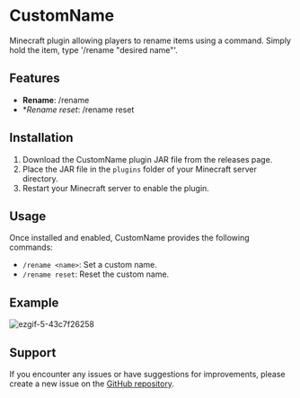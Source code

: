 # CustomName

Minecraft plugin allowing players to rename items using a command. Simply hold the item, type '/rename "desired name"'.

## Features

- **Rename**: /rename <name>
- **Rename reset*: /rename reset

## Installation

1. Download the CustomName plugin JAR file from the releases page.
2. Place the JAR file in the `plugins` folder of your Minecraft server directory.
3. Restart your Minecraft server to enable the plugin.

## Usage

Once installed and enabled, CustomName provides the following commands:

- `/rename <name>`: Set a custom name.
- `/rename reset`: Reset the custom name.

## Example
![ezgif-5-43c7f26258](https://github.com/Nistrodev/CustomName/assets/109731762/e7ffe375-cb5c-4792-9529-f225a7915a07)


## Support

If you encounter any issues or have suggestions for improvements, please create a new issue on the [GitHub repository](https://github.com/Nistrodev/CustomName/issues).
